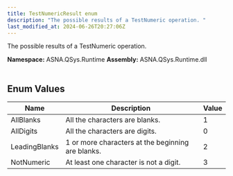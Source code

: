 ```yaml
---
title: TestNumericResult enum
description: "The possible results of a TestNumeric operation. "
last_modified_at: 2024-06-26T20:27:06Z
---
```


The possible results of a TestNumeric operation.

**Namespace:** ASNA.QSys.Runtime
**Assembly:** ASNA.QSys.Runtime.dll
<br>
<br>

## Enum Values

| Name | Description | Value
| --- | --- | --- 
| AllBlanks | All the characters are blanks. | 1 |
| AllDigits | All the characters are digits. | 0 |
| LeadingBlanks | 1 or more characters at the beginning are blanks. | 2 |
| NotNumeric | At least one character is not a digit. | 3 |

